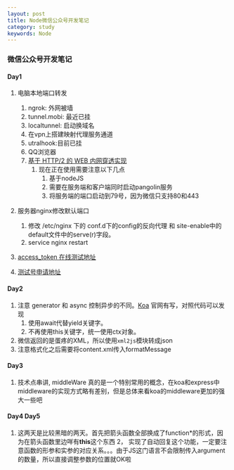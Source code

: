 ```yaml
---
layout: post
title: Node微信公众号开发笔记
category: study
keywords: Node
---
```

### 微信公众号开发笔记

#### Day1

1. 电脑本地端口转发
    1. ngrok: 外网被墙
    2. tunnel.mobi: 最近已挂
    3. localtunnel: 启动换域名
    4. 在vpn上搭建映射代理服务通道
    5. utralhook:目前已挂
    6. QQ浏览器
    7. [基于 HTTP/2 的 WEB 内网穿透实现](https://imququ.com/post/tunnel-to-localhost-base-on-http2.html)
        1. 现在正在使用需要注意以下几点
            1. 基于nodeJS
            2. 需要在服务端和客户端同时启动pangolin服务
            3. 将服务端的端口启动到79号，因为微信只支持80和443

2. 服务器nginx修改默认端口
    1. 修改 /etc/nginx 下的 conf.d下的config的反向代理 和 site-enable中的default文件中的serve(r)字段。
    2. service nginx restart
    
3. [access_token 在线测试地址](https://mp.weixin.qq.com/debug/cgi-bin/apiinfo?t=index&type=%E5%9F%BA%E7%A1%80%E6%94%AF%E6%8C%81&form=%E8%8E%B7%E5%8F%96access_token%E6%8E%A5%E5%8F%A3%20/token)
4. [测试号申请地址](https://mp.weixin.qq.com/debug/cgi-bin/sandboxinfo?action=showinfo&t=sandbox/index)
#### Day2
1. 注意 generator 和 async 控制异步的不同。[Koa](http://koa.bootcss.com/) 官网有写，对照代码可以发现
    1. 使用await代替yield关键字。
    2. 不再使用this关键字，统一使用ctx对象。
2. 微信返回的是蛋疼的XML，所以使用`xml2js`模块转成json
3. 注意格式化之后需要将content.xml传入formatMessage

#### Day3
1. 技术点串讲, middleWare 真的是一个特别常用的概念，在koa和express中middleware的实现方式略有差别，但是总体来看koa的middleware更加的强大一些吧

#### Day4 Day5

1. 这两天是比较黑暗的两天。首先把箭头函数全部换成了function\*的形式，因为在箭头函数里边咩有**this**这个东西
2， 实现了自动回复这个功能，一定要注意函数的形参和实参的对应关系。。。由于JS这门语言不会限制传入argument的数量，所以直接调整参数的位置就OK啦

